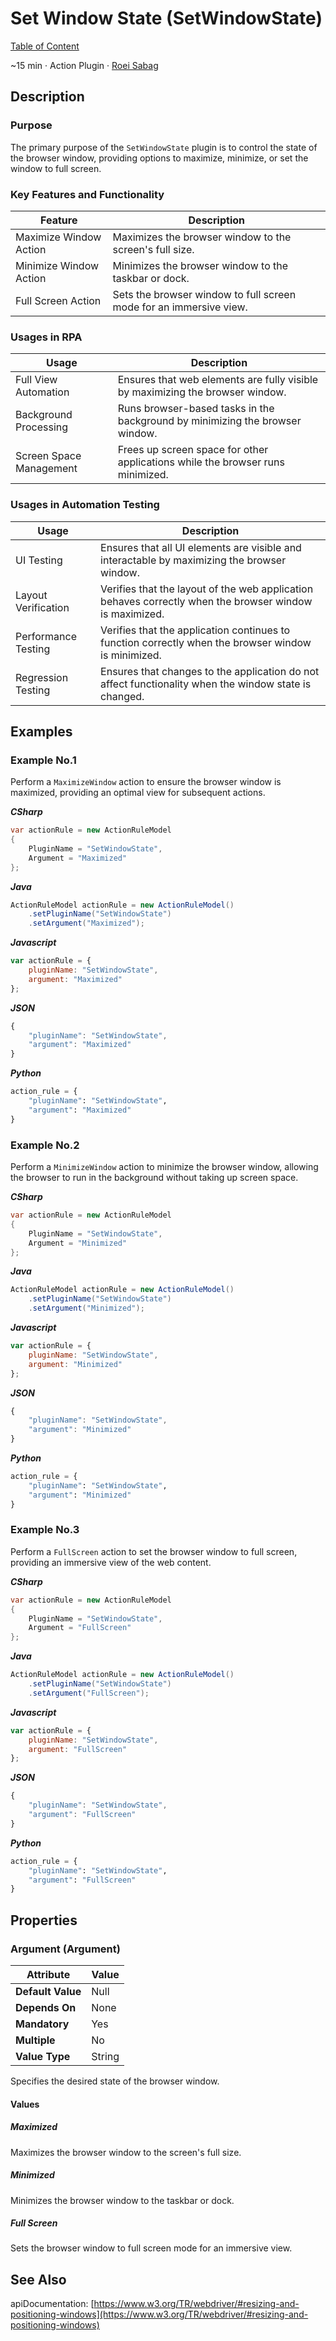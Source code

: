 # Set Window State (SetWindowState)

[Table of Content](../Home.md)  

~15 min · Action Plugin · [Roei Sabag](https://www.linkedin.com/in/roei-sabag-247aa18/)

## Description

### Purpose

The primary purpose of the `SetWindowState` plugin is to control the state of the browser window, providing options to maximize, minimize, or set the window to full screen.

### Key Features and Functionality

| Feature                | Description                                                        |
|------------------------|--------------------------------------------------------------------|
| Maximize Window Action | Maximizes the browser window to the screen's full size.            |
| Minimize Window Action | Minimizes the browser window to the taskbar or dock.               |
| Full Screen Action     | Sets the browser window to full screen mode for an immersive view. |

### Usages in RPA

| Usage                   | Description                                                                   |
|-------------------------|-------------------------------------------------------------------------------|
| Full View Automation    | Ensures that web elements are fully visible by maximizing the browser window. |
| Background Processing   | Runs browser-based tasks in the background by minimizing the browser window.  |
| Screen Space Management | Frees up screen space for other applications while the browser runs minimized.|

### Usages in Automation Testing

| Usage               | Description                                                                                             |
|---------------------|---------------------------------------------------------------------------------------------------------|
| UI Testing          | Ensures that all UI elements are visible and interactable by maximizing the browser window.             |
| Layout Verification | Verifies that the layout of the web application behaves correctly when the browser window is maximized. |
| Performance Testing | Verifies that the application continues to function correctly when the browser window is minimized.     |
| Regression Testing  | Ensures that changes to the application do not affect functionality when the window state is changed.   |

## Examples

### Example No.1

Perform a `MaximizeWindow` action to ensure the browser window is maximized, providing an optimal view for subsequent actions.

_**CSharp**_

```csharp
var actionRule = new ActionRuleModel
{
    PluginName = "SetWindowState",
    Argument = "Maximized"
};
```

_**Java**_

```java
ActionRuleModel actionRule = new ActionRuleModel()
    .setPluginName("SetWindowState")
    .setArgument("Maximized");
```

_**Javascript**_

```js
var actionRule = {
    pluginName: "SetWindowState",
    argument: "Maximized"
};
```

_**JSON**_

```js
{
    "pluginName": "SetWindowState",
    "argument": "Maximized"
}
```

_**Python**_

```python
action_rule = {
    "pluginName": "SetWindowState",
    "argument": "Maximized"
}
```
### Example No.2

Perform a `MinimizeWindow` action to minimize the browser window, allowing the browser to run in the background without taking up screen space.

_**CSharp**_

```csharp
var actionRule = new ActionRuleModel
{
    PluginName = "SetWindowState",
    Argument = "Minimized"
};
```

_**Java**_

```java
ActionRuleModel actionRule = new ActionRuleModel()
    .setPluginName("SetWindowState")
    .setArgument("Minimized");
```

_**Javascript**_

```js
var actionRule = {
    pluginName: "SetWindowState",
    argument: "Minimized"
};
```

_**JSON**_

```js
{
    "pluginName": "SetWindowState",
    "argument": "Minimized"
}
```

_**Python**_

```python
action_rule = {
    "pluginName": "SetWindowState",
    "argument": "Minimized"
}
```
### Example No.3

Perform a `FullScreen` action to set the browser window to full screen, providing an immersive view of the web content.

_**CSharp**_

```csharp
var actionRule = new ActionRuleModel
{
    PluginName = "SetWindowState",
    Argument = "FullScreen"
};
```

_**Java**_

```java
ActionRuleModel actionRule = new ActionRuleModel()
    .setPluginName("SetWindowState")
    .setArgument("FullScreen");
```

_**Javascript**_

```js
var actionRule = {
    pluginName: "SetWindowState",
    argument: "FullScreen"
};
```

_**JSON**_

```js
{
    "pluginName": "SetWindowState",
    "argument": "FullScreen"
}
```

_**Python**_

```python
action_rule = {
    "pluginName": "SetWindowState",
    "argument": "FullScreen"
}
```

## Properties

### Argument (Argument)

| Attribute         | Value             |
|-------------------|-------------------|
| **Default Value** | Null              |
| **Depends On**    | None              |
| **Mandatory**     | Yes               |
| **Multiple**      | No                |
| **Value Type**    | String            |

Specifies the desired state of the browser window.

#### Values

##### Maximized

Maximizes the browser window to the screen's full size.
##### Minimized

Minimizes the browser window to the taskbar or dock.
##### Full Screen

Sets the browser window to full screen mode for an immersive view.

## See Also

apiDocumentation: [https://www.w3.org/TR/webdriver/#resizing-and-positioning-windows](https://www.w3.org/TR/webdriver/#resizing-and-positioning-windows)

